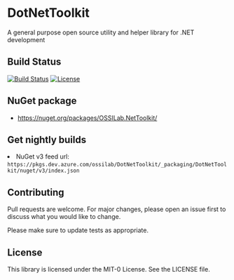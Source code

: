 # DotNetToolkit
A general purpose open source utility and helper library for .NET development

## Build Status
[![Build Status](https://dev.azure.com/ossilab/DotNetToolkit/_apis/build/status/OSSILab.DotNetToolkit?branchName=master)](https://dev.azure.com/ossilab/DotNetToolkit/_build/latest?definitionId=2&branchName=master)
[![License](https://img.shields.io/badge/LICENSE-MIT--0-0?style=flat&color=green)](https://github.com/OSSILab/DotNetToolkit/blob/master/LICENSE.TXT)

## NuGet package

 * https://nuget.org/packages/OSSILab.NetToolkit/

## Get nightly builds
<li>NuGet v3 feed url: <code>https://pkgs.dev.azure.com/ossilab/DotNetToolkit/_packaging/DotNetToolkit/nuget/v3/index.json</code></li>

## Contributing
Pull requests are welcome. For major changes, please open an issue first to discuss what you would like to change.

Please make sure to update tests as appropriate.

## License
This library is licensed under the MIT-0 License. See the LICENSE file.